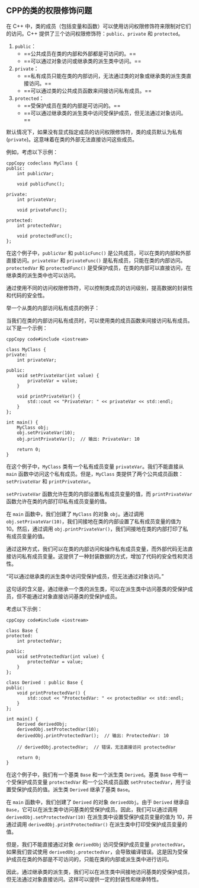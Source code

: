 ## CPP的类的权限修饰问题

在 C++ 中，类的成员（包括变量和函数）可以使用访问权限修饰符来限制对它们的访问。C++ 提供了三个访问权限修饰符：`public`、`private` 和 `protected`。

1. `public`：
   - ==公共成员在类的内部和外部都是可访问的。==
   - ==可以通过对象访问或继承类的派生类中访问。==
2. `private`：
   - ==私有成员只能在类的内部访问，无法通过类的对象或继承类的派生类直接访问。==
   - ==可以通过类的公共成员函数来间接访问私有成员。==
3. `protected`：
   - ==受保护成员在类的内部是可访问的。==
   - ==可以通过继承类的派生类中访问受保护成员，但无法通过对象访问。==

默认情况下，如果没有显式指定成员的访问权限修饰符，类的成员默认为私有 (`private`)。这意味着在类的外部无法直接访问这些成员。

例如，考虑以下示例：

```
cppCopy codeclass MyClass {
public:
    int publicVar;
    
    void publicFunc();

private:
    int privateVar;
    
    void privateFunc();

protected:
    int protectedVar;
    
    void protectedFunc();
};
```

在这个例子中，`publicVar` 和 `publicFunc()` 是公共成员，可以在类的内部和外部直接访问。`privateVar` 和 `privateFunc()` 是私有成员，只能在类的内部访问。`protectedVar` 和 `protectedFunc()` 是受保护成员，在类的内部可以直接访问，在继承类的派生类中也可以访问。

通过使用不同的访问权限修饰符，可以控制类成员的访问级别，提高数据的封装性和代码的安全性。



举一个从类的内部访问私有成员的例子：

当我们在类的内部访问私有成员时，可以使用类的成员函数来间接访问私有成员。以下是一个示例：

```
cppCopy code#include <iostream>

class MyClass {
private:
    int privateVar;

public:
    void setPrivateVar(int value) {
        privateVar = value;
    }

    void printPrivateVar() {
        std::cout << "PrivateVar: " << privateVar << std::endl;
    }
};

int main() {
    MyClass obj;
    obj.setPrivateVar(10);
    obj.printPrivateVar();  // 输出: PrivateVar: 10

    return 0;
}
```

在这个例子中，`MyClass` 类有一个私有成员变量 `privateVar`。我们不能直接从 `main` 函数中访问这个私有成员。但是，`MyClass` 类提供了两个公共成员函数：`setPrivateVar` 和 `printPrivateVar`。

`setPrivateVar` 函数允许在类的内部设置私有成员变量的值，而 `printPrivateVar` 函数允许在类的内部打印私有成员变量的值。

在 `main` 函数中，我们创建了 `MyClass` 的对象 `obj`。通过调用 `obj.setPrivateVar(10)`，我们间接地在类的内部设置了私有成员变量的值为 10。然后，通过调用 `obj.printPrivateVar()`，我们间接地在类的内部打印了私有成员变量的值。

通过这种方式，我们可以在类的内部访问和操作私有成员变量，而外部代码无法直接访问私有成员变量。这提供了一种封装数据的方式，增加了代码的安全性和灵活性。



“可以通过继承类的派生类中访问受保护成员，但无法通过对象访问。”

这句话的含义是，通过继承一个类的派生类，可以在派生类中访问基类的受保护成员，但不能通过对象直接访问基类的受保护成员。

考虑以下示例：

```
cppCopy code#include <iostream>

class Base {
protected:
    int protectedVar;

public:
    void setProtectedVar(int value) {
        protectedVar = value;
    }
};

class Derived : public Base {
public:
    void printProtectedVar() {
        std::cout << "ProtectedVar: " << protectedVar << std::endl;
    }
};

int main() {
    Derived derivedObj;
    derivedObj.setProtectedVar(10);
    derivedObj.printProtectedVar();  // 输出: ProtectedVar: 10

    // derivedObj.protectedVar;  // 错误，无法直接访问 protectedVar

    return 0;
}
```

在这个例子中，我们有一个基类 `Base` 和一个派生类 `Derived`。基类 `Base` 中有一个受保护成员变量 `protectedVar` 和一个公共成员函数 `setProtectedVar`，用于设置受保护成员的值。派生类 `Derived` 继承了基类 `Base`。

在 `main` 函数中，我们创建了 `Derived` 的对象 `derivedObj`。由于 `Derived` 继承自 `Base`，它可以在派生类中访问基类的受保护成员。因此，我们可以通过调用 `derivedObj.setProtectedVar(10)` 在派生类中设置受保护成员变量的值为 10，并通过调用 `derivedObj.printProtectedVar()` 在派生类中打印受保护成员变量的值。

但是，我们不能直接通过对象 `derivedObj` 访问受保护成员变量 `protectedVar`。如果我们尝试使用 `derivedObj.protectedVar`，会导致编译错误。这是因为受保护成员在类的外部是不可访问的，只能在类的内部或派生类中进行访问。

因此，通过继承类的派生类，我们可以在派生类中间接地访问基类的受保护成员，但无法通过对象直接访问。这样可以提供一定的封装性和继承特性。